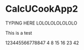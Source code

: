 CalcUCookApp2
============











TYPING HERE LOLOLOLOLOLOLO





This is a test


123445566778847
4 8 15 16 23 42
